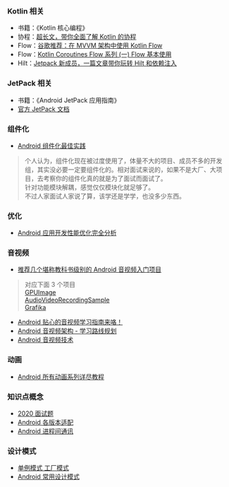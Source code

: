 
### Kotlin 相关

* 书籍：《Kotlin 核心编程》
* 协程：[超长文，带你全面了解 Kotlin 的协程](https://blog.csdn.net/c10wtiybq1ye3/article/details/103640848)  
* Flow：[谷歌推荐：在 MVVM 架构中使用 Kotlin Flow](https://www.jianshu.com/p/0696c7252b50)  
* Flow：[Kotlin Coroutines Flow 系列 (一) Flow 基本使用](https://juejin.cn/post/6844904057530908679)  
* Hilt：[Jetpack 新成员，一篇文章带你玩转 Hilt 和依赖注入](https://zhuanlan.zhihu.com/p/335631378)  


### JetPack 相关

* 书籍：《Android JetPack 应用指南》  
* [官方 JetPack 文档](https://developer.android.google.cn/topic/libraries/architecture)  

### 组件化

* [Android 组件化最佳实践](https://juejin.cn/post/6844903649102004231)  

> 个人认为，组件化现在被过度使用了，体量不大的项目、成员不多的开发组，其实没必要一定要组件化的。相对面试来说的，如果不是大厂、大项目，去考察你的组件化真的就是为了面试而面试了。  
> 针对功能模块解耦，感觉仅仅模块化就足够了。  
> 不过人家面试人家说了算，该学还是学学，也没多少东西。

### 优化

* [Android 应用开发性能优化完全分析](https://blog.csdn.net/yanbober/article/details/48394201)


### 音视频

* [推荐几个堪称教科书级别的 Android 音视频入门项目](https://segmentfault.com/a/1190000022561224)  
> 对应下面 3 个项目  
> [GPUImage](https://github.com/cats-oss/android-gpuimage)  
> [AudioVideoRecordingSample](https://github.com/saki4510t/AudioVideoRecordingSample)  
> [Grafika](https://github.com/google/grafika)

* [Android 贴心的音视频学习指南来咯！](https://www.ershicimi.com/p/006c89b87988f65950eeb54f2308273e)  
* [Android 音视频架构 - 学习路线规划](https://blog.csdn.net/coding_man_xie/article/details/104829455)  
* [Android 音视频技术](https://www.cnblogs.com/renhui/category/1011048.html)  


### 动画

* [Android 所有动画系列详尽教程](https://github.com/OCNYang/Android-Animation-Set)  

### 知识点概念

* [2020 面试题](https://xiaozhuanlan.com/topic/7548023169)
* [Android 各版本适配](https://www.jianshu.com/p/a3baa6babe00)  
* [Android 进程间通讯](https://www.cnblogs.com/sixrain/p/11149780.html)  


### 设计模式  

* [单例模式 工厂模式](https://zhuanlan.zhihu.com/p/93770973)   
* [Android 常用设计模式](https://blog.csdn.net/chaoshenzhaoxichao/article/details/79839359)  
